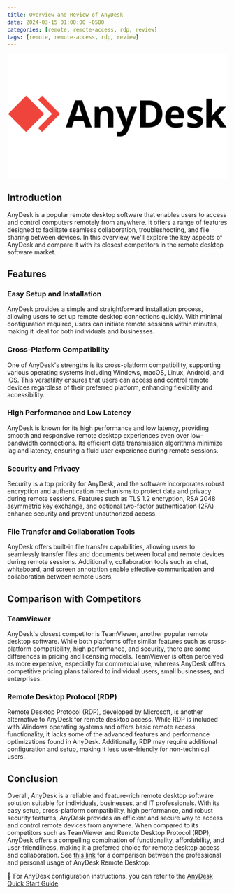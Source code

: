 ```yaml
---
title: Overview and Review of AnyDesk
date: 2024-03-15 01:00:00 -0500
categories: [remote, remote-access, rdp, review]
tags: [remote, remote-access, rdp, review]
---
```


![Overview and Review of AnyDesk](/assets/img/posts/2024/anydesk_review/anydesk_review.jpg)


## Introduction

AnyDesk is a popular remote desktop software that enables users to access and control computers remotely from anywhere. It offers a range of features designed to facilitate seamless collaboration, troubleshooting, and file sharing between devices. In this overview, we'll explore the key aspects of AnyDesk and compare it with its closest competitors in the remote desktop software market.

## Features

### Easy Setup and Installation

AnyDesk provides a simple and straightforward installation process, allowing users to set up remote desktop connections quickly. With minimal configuration required, users can initiate remote sessions within minutes, making it ideal for both individuals and businesses.

### Cross-Platform Compatibility

One of AnyDesk's strengths is its cross-platform compatibility, supporting various operating systems including Windows, macOS, Linux, Android, and iOS. This versatility ensures that users can access and control remote devices regardless of their preferred platform, enhancing flexibility and accessibility.

### High Performance and Low Latency

AnyDesk is known for its high performance and low latency, providing smooth and responsive remote desktop experiences even over low-bandwidth connections. Its efficient data transmission algorithms minimize lag and latency, ensuring a fluid user experience during remote sessions.

### Security and Privacy

Security is a top priority for AnyDesk, and the software incorporates robust encryption and authentication mechanisms to protect data and privacy during remote sessions. Features such as TLS 1.2 encryption, RSA 2048 asymmetric key exchange, and optional two-factor authentication (2FA) enhance security and prevent unauthorized access.

### File Transfer and Collaboration Tools

AnyDesk offers built-in file transfer capabilities, allowing users to seamlessly transfer files and documents between local and remote devices during remote sessions. Additionally, collaboration tools such as chat, whiteboard, and screen annotation enable effective communication and collaboration between remote users.

## Comparison with Competitors

### TeamViewer

AnyDesk's closest competitor is TeamViewer, another popular remote desktop software. While both platforms offer similar features such as cross-platform compatibility, high performance, and security, there are some differences in pricing and licensing models. TeamViewer is often perceived as more expensive, especially for commercial use, whereas AnyDesk offers competitive pricing plans tailored to individual users, small businesses, and enterprises.

### Remote Desktop Protocol (RDP)

Remote Desktop Protocol (RDP), developed by Microsoft, is another alternative to AnyDesk for remote desktop access. While RDP is included with Windows operating systems and offers basic remote access functionality, it lacks some of the advanced features and performance optimizations found in AnyDesk. Additionally, RDP may require additional configuration and setup, making it less user-friendly for non-technical users.

## Conclusion

Overall, AnyDesk is a reliable and feature-rich remote desktop software solution suitable for individuals, businesses, and IT professionals. With its easy setup, cross-platform compatibility, high performance, and robust security features, AnyDesk provides an efficient and secure way to access and control remote devices from anywhere. When compared to its competitors such as TeamViewer and Remote Desktop Protocol (RDP), AnyDesk offers a compelling combination of functionality, affordability, and user-friendliness, making it a preferred choice for remote desktop access and collaboration. See [this link](https://anydesk.com/en/professional-use) for a comparison between the professional and personal usage of AnyDesk Remote Desktop.



📝 For AnyDesk configuration instructions, you can refer to the [AnyDesk Quick Start Guide](https://support.anydesk.com/knowledge/quick-start-guide).
